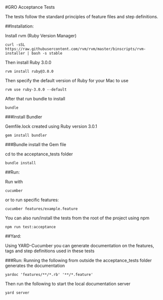 #GRO Acceptance Tests

The tests follow the standard principles of feature files and step definitions.

##Installation:

Install rvm (Ruby Version Manager)
```
curl -sSL https://raw.githubusercontent.com/rvm/rvm/master/binscripts/rvm-installer | bash -s stable
```

Then install Ruby 3.0.0
```
rvm install ruby@3.0.0
```

Then specify the default version of Ruby for your Mac to use
```
rvm use ruby-3.0.0 --default
```

After that run bundle to install
```
bundle
```

###Install Bundler

Gemfile.lock created using Ruby version 3.0.1

```
gem install bundler
```

###Bundle install the Gem file

cd to the acceptance_tests folder

```
bundle install
```

##Run:

Run with
```
cucumber
```
or to run specific features:
```
cucumber features/example.feature
```

You can also run/install the tests from the root of the project using npm
```
npm run test:acceptance
```

##Yard:

Using YARD-Cucumber you can generate documentation on the features, tags and step definitions used in these tests

###Run:
Running the following from outside the acceptance_tests folder generates the documentation
```
yardoc 'features/**/*.rb' '**/*.feature'
```
Then run the following to start the local documentation server
```
yard server
```
